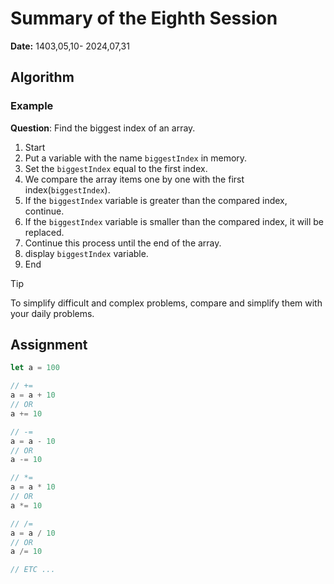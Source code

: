 # Summary of the Eighth Session
**Date:** 1403,05,10- 2024,07,31

## Algorithm

### Example
**Question**: Find the biggest index of an array.
1. Start
2. Put a variable with the name `biggestIndex` in memory.
3. Set the `biggestIndex` equal to the first index.
4. We compare the array items one by one with the first index(`biggestIndex`).
5. If the `biggestIndex` variable is greater than the compared index, continue.
6. If the `biggestIndex` variable is smaller than the compared index, it will be replaced.
7. Continue this process until the end of the array.
8. display `biggestIndex` variable.
9. End

> [!TIP]
> To simplify difficult and complex problems, compare and simplify them with your daily problems.

## Assignment

```js
let a = 100

// +=
a = a + 10 
// OR
a += 10

// -=
a = a - 10 
// OR
a -= 10

// *=
a = a * 10 
// OR
a *= 10

// /=
a = a / 10 
// OR
a /= 10

// ETC ...
```
